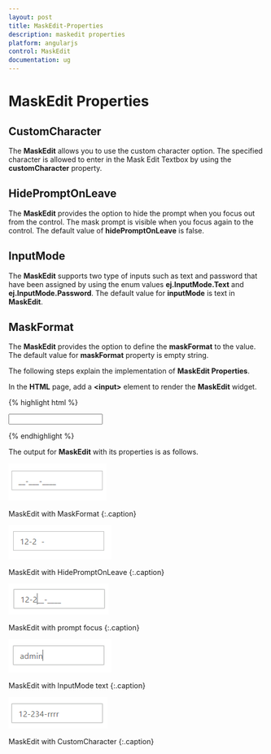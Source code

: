 ```yaml
---
layout: post
title: MaskEdit-Properties
description: maskedit properties
platform: angularjs
control: MaskEdit
documentation: ug
---
```


# MaskEdit Properties

## CustomCharacter

The **MaskEdit** allows you to use the custom character option. The specified character is allowed to enter in the Mask Edit Textbox by using the **customCharacter** property.

## HidePromptOnLeave

The **MaskEdit** provides the option to hide the prompt when you focus out from the control. The mask prompt is visible when you focus again to the control. The default value of **hidePromptOnLeave** is false.

## InputMode

The **MaskEdit** supports two type of inputs such as text and password that have been assigned by using the enum values **ej.InputMode.Text** and **ej.InputMode.Password**. The default value for **inputMode** is text in **MaskEdit**.

## MaskFormat

The **MaskEdit** provides the option to define the **maskFormat** to the value. The default value for **maskFormat** property is empty string.

The following steps explain the implementation of **MaskEdit Properties**.



In the **HTML** page, add a **&lt;input&gt;** element to render the **MaskEdit** widget. 


{% highlight html %}

<input id="maskedit" type="text" ej-maskedit e-inputmode="ej.InputMode.Text" e-maskformat='99-999-CCCC' e-name="mask" e-customcharacter="r" e-hidepromptonleave="true" /> 
	
{% endhighlight %}

The output for **MaskEdit** with its properties is as follows.

![](MaskEdit-Properties_images/MaskEdit-Properties_img1.png)

MaskEdit with MaskFormat
{:.caption}



![](MaskEdit-Properties_images/MaskEdit-Properties_img2.png)

MaskEdit with HidePromptOnLeave
{:.caption}



![](MaskEdit-Properties_images/MaskEdit-Properties_img3.png)

MaskEdit with prompt focus
{:.caption}



![](MaskEdit-Properties_images/MaskEdit-Properties_img4.png)

MaskEdit with InputMode text
{:.caption}

![](MaskEdit-Properties_images/MaskEdit-Properties_img5.png)

MaskEdit with CustomCharacter
{:.caption}

